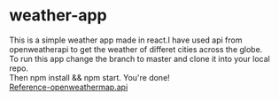 # weather-app
This is a simple weather app made in react.I have used api from openweatherapi to get the weather of differet cities across the globe.
<br>
To run this app change the branch to master and clone it into your local repo.
<br>
Then npm install && npm start.
You're done!
<br>
[Reference-openweathermap.api](https://openweathermap.org/api)
